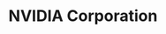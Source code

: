 ---
title: "NVIDIA Corporation"
symbol: "NVDA"
market_cap: "Mega Cap ($200B+)"
risk_level: "Medium Risk"
sector: "Technology"
industry: "Semiconductors"
description: "Leading designer of graphics processing units and AI chips"
highlights:
  - "Dominant in gaming and professional graphics"
  - "Major player in AI and data center acceleration"
  - "Strong position in autonomous vehicle technology"
  - "High growth in AI chip demand"
key_stats:
  pe_ratio: "~75"
  dividend_yield: "~0.04%"
  beta: "1.7"
--- 
